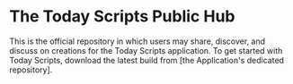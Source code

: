 # The Today Scripts Public Hub
This is the official repository in which users may share, discover, and discuss on creations for the Today Scripts application. To get started with Today Scripts, download the latest build from [the Application's dedicated repository].
